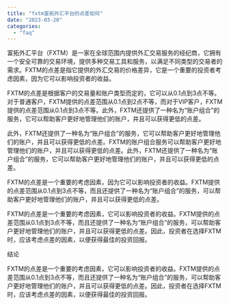 ```yaml
---
title: "fxtm富拓外汇平台的点差如何"
date: "2023-03-20"
categories: 
  - "faq"
---
```


富拓外汇平台（FXTM）是一家在全球范围内提供外汇交易服务的经纪商，它拥有一个安全可靠的交易环境，提供多种交易工具和服务，以满足不同类型的交易者的需求。FXTM的点差是指它提供的外汇交易的价格差异，它是一个重要的投资者考虑因素，因为它可以影响投资者的收益。

FXTM的点差是根据客户的交易量和账户类型而定的，它可以从0.1点到3点不等。对于普通客户，FXTM提供的点差范围从0.1点到2点不等，而对于VIP客户，FXTM提供的点差范围从0.1点到3点不等。此外，FXTM还提供了一种名为“账户组合”的服务，它可以帮助客户更好地管理他们的账户，并且可以获得更低的点差。

此外，FXTM还提供了一种名为“账户组合”的服务，它可以帮助客户更好地管理他们的账户，并且可以获得更低的点差。FXTM的账户组合服务可以帮助客户更好地管理他们的账户，并且可以获得更低的点差。此外，FXTM还提供了一种名为“账户组合”的服务，它可以帮助客户更好地管理他们的账户，并且可以获得更低的点差。

FXTM的点差是一个重要的考虑因素，因为它可以影响投资者的收益。FXTM提供的点差范围从0.1点到3点不等，而且还提供了一种名为“账户组合”的服务，可以帮助客户更好地管理他们的账户，并且可以获得更低的点差。

FXTM的点差是一个重要的考虑因素，它可以影响投资者的收益。FXTM提供的点差范围从0.1点到3点不等，而且还提供了一种名为“账户组合”的服务，可以帮助客户更好地管理他们的账户，并且可以获得更低的点差。因此，投资者在选择FXTM时，应该考虑点差的因素，以便获得最佳的投资回报。

结论

FXTM的点差是一个重要的考虑因素，它可以影响投资者的收益。FXTM提供的点差范围从0.1点到3点不等，而且还提供了一种名为“账户组合”的服务，可以帮助客户更好地管理他们的账户，并且可以获得更低的点差。因此，投资者在选择FXTM时，应该考虑点差的因素，以便获得最佳的投资回报。
